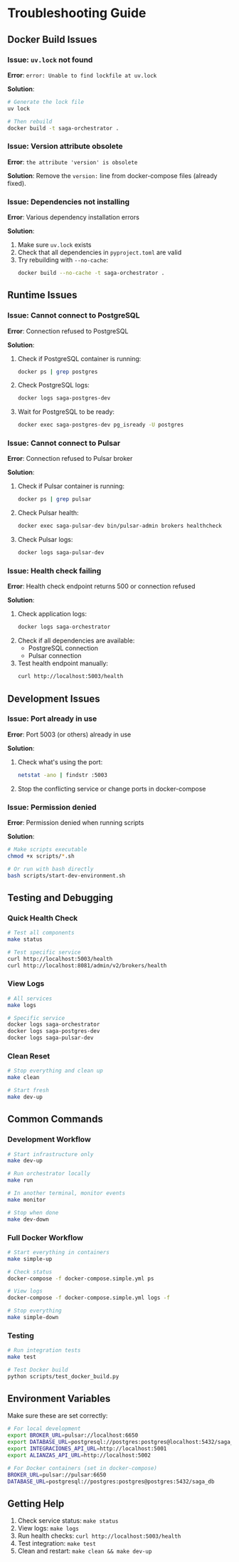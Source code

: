 # Troubleshooting Guide

## Docker Build Issues

### Issue: `uv.lock` not found
**Error**: `error: Unable to find lockfile at uv.lock`

**Solution**:
```bash
# Generate the lock file
uv lock

# Then rebuild
docker build -t saga-orchestrator .
```

### Issue: Version attribute obsolete
**Error**: `the attribute 'version' is obsolete`

**Solution**: Remove the `version:` line from docker-compose files (already fixed).

### Issue: Dependencies not installing
**Error**: Various dependency installation errors

**Solution**:
1. Make sure `uv.lock` exists
2. Check that all dependencies in `pyproject.toml` are valid
3. Try rebuilding with `--no-cache`:
   ```bash
   docker build --no-cache -t saga-orchestrator .
   ```

## Runtime Issues

### Issue: Cannot connect to PostgreSQL
**Error**: Connection refused to PostgreSQL

**Solution**:
1. Check if PostgreSQL container is running:
   ```bash
   docker ps | grep postgres
   ```
2. Check PostgreSQL logs:
   ```bash
   docker logs saga-postgres-dev
   ```
3. Wait for PostgreSQL to be ready:
   ```bash
   docker exec saga-postgres-dev pg_isready -U postgres
   ```

### Issue: Cannot connect to Pulsar
**Error**: Connection refused to Pulsar broker

**Solution**:
1. Check if Pulsar container is running:
   ```bash
   docker ps | grep pulsar
   ```
2. Check Pulsar health:
   ```bash
   docker exec saga-pulsar-dev bin/pulsar-admin brokers healthcheck
   ```
3. Check Pulsar logs:
   ```bash
   docker logs saga-pulsar-dev
   ```

### Issue: Health check failing
**Error**: Health check endpoint returns 500 or connection refused

**Solution**:
1. Check application logs:
   ```bash
   docker logs saga-orchestrator
   ```
2. Check if all dependencies are available:
   - PostgreSQL connection
   - Pulsar connection
3. Test health endpoint manually:
   ```bash
   curl http://localhost:5003/health
   ```

## Development Issues

### Issue: Port already in use
**Error**: Port 5003 (or others) already in use

**Solution**:
1. Check what's using the port:
   ```bash
   netstat -ano | findstr :5003
   ```
2. Stop the conflicting service or change ports in docker-compose

### Issue: Permission denied
**Error**: Permission denied when running scripts

**Solution**:
```bash
# Make scripts executable
chmod +x scripts/*.sh

# Or run with bash directly
bash scripts/start-dev-environment.sh
```

## Testing and Debugging

### Quick Health Check
```bash
# Test all components
make status

# Test specific service
curl http://localhost:5003/health
curl http://localhost:8081/admin/v2/brokers/health
```

### View Logs
```bash
# All services
make logs

# Specific service
docker logs saga-orchestrator
docker logs saga-postgres-dev
docker logs saga-pulsar-dev
```

### Clean Reset
```bash
# Stop everything and clean up
make clean

# Start fresh
make dev-up
```

## Common Commands

### Development Workflow
```bash
# Start infrastructure only
make dev-up

# Run orchestrator locally
make run

# In another terminal, monitor events
make monitor

# Stop when done
make dev-down
```

### Full Docker Workflow
```bash
# Start everything in containers
make simple-up

# Check status
docker-compose -f docker-compose.simple.yml ps

# View logs
docker-compose -f docker-compose.simple.yml logs -f

# Stop everything
make simple-down
```

### Testing
```bash
# Run integration tests
make test

# Test Docker build
python scripts/test_docker_build.py
```

## Environment Variables

Make sure these are set correctly:

```bash
# For local development
export BROKER_URL=pulsar://localhost:6650
export DATABASE_URL=postgresql://postgres:postgres@localhost:5432/saga_db
export INTEGRACIONES_API_URL=http://localhost:5001
export ALIANZAS_API_URL=http://localhost:5002

# For Docker containers (set in docker-compose)
BROKER_URL=pulsar://pulsar:6650
DATABASE_URL=postgresql://postgres:postgres@postgres:5432/saga_db
```

## Getting Help

1. Check service status: `make status`
2. View logs: `make logs`
3. Run health checks: `curl http://localhost:5003/health`
4. Test integration: `make test`
5. Clean and restart: `make clean && make dev-up`
